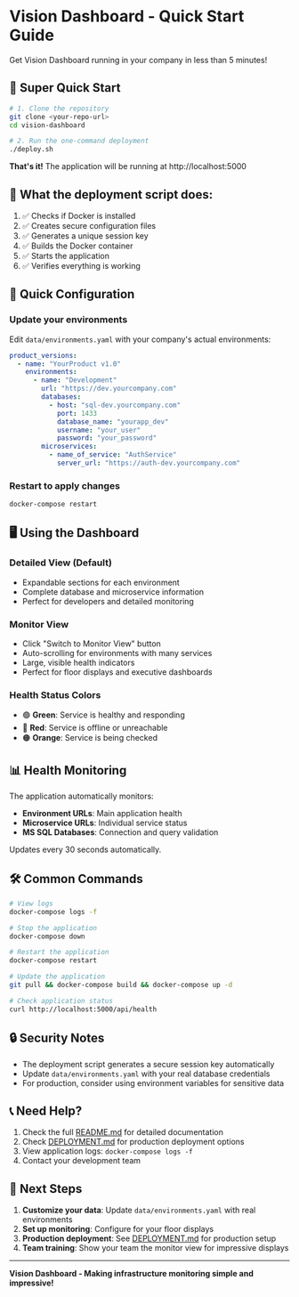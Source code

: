 # Vision Dashboard - Quick Start Guide

Get Vision Dashboard running in your company in less than 5 minutes!

## 🚀 Super Quick Start

```bash
# 1. Clone the repository
git clone <your-repo-url>
cd vision-dashboard

# 2. Run the one-command deployment
./deploy.sh
```

**That's it!** The application will be running at http://localhost:5000

## 📝 What the deployment script does:

1. ✅ Checks if Docker is installed
2. ✅ Creates secure configuration files
3. ✅ Generates a unique session key
4. ✅ Builds the Docker container
5. ✅ Starts the application
6. ✅ Verifies everything is working

## 🔧 Quick Configuration

### Update your environments
Edit `data/environments.yaml` with your company's actual environments:

```yaml
product_versions:
  - name: "YourProduct v1.0"
    environments:
      - name: "Development"
        url: "https://dev.yourcompany.com"
        databases:
          - host: "sql-dev.yourcompany.com"
            port: 1433
            database_name: "yourapp_dev"
            username: "your_user"
            password: "your_password"
        microservices:
          - name_of_service: "AuthService"
            server_url: "https://auth-dev.yourcompany.com"
```

### Restart to apply changes
```bash
docker-compose restart
```

## 🖥 Using the Dashboard

### Detailed View (Default)
- Expandable sections for each environment
- Complete database and microservice information
- Perfect for developers and detailed monitoring

### Monitor View
- Click "Switch to Monitor View" button
- Auto-scrolling for environments with many services
- Large, visible health indicators
- Perfect for floor displays and executive dashboards

### Health Status Colors
- 🟢 **Green**: Service is healthy and responding
- 🔴 **Red**: Service is offline or unreachable  
- 🟠 **Orange**: Service is being checked

## 📊 Health Monitoring

The application automatically monitors:
- **Environment URLs**: Main application health
- **Microservice URLs**: Individual service status
- **MS SQL Databases**: Connection and query validation

Updates every 30 seconds automatically.

## 🛠 Common Commands

```bash
# View logs
docker-compose logs -f

# Stop the application  
docker-compose down

# Restart the application
docker-compose restart

# Update the application
git pull && docker-compose build && docker-compose up -d

# Check application status
curl http://localhost:5000/api/health
```

## 🔒 Security Notes

- The deployment script generates a secure session key automatically
- Update `data/environments.yaml` with your real database credentials
- For production, consider using environment variables for sensitive data

## 📞 Need Help?

1. Check the full [README.md](README.md) for detailed documentation
2. Check [DEPLOYMENT.md](DEPLOYMENT.md) for production deployment options
3. View application logs: `docker-compose logs -f`
4. Contact your development team

## 🎯 Next Steps

1. **Customize your data**: Update `data/environments.yaml` with real environments
2. **Set up monitoring**: Configure for your floor displays
3. **Production deployment**: See [DEPLOYMENT.md](DEPLOYMENT.md) for production setup
4. **Team training**: Show your team the monitor view for impressive displays

---

**Vision Dashboard - Making infrastructure monitoring simple and impressive!**